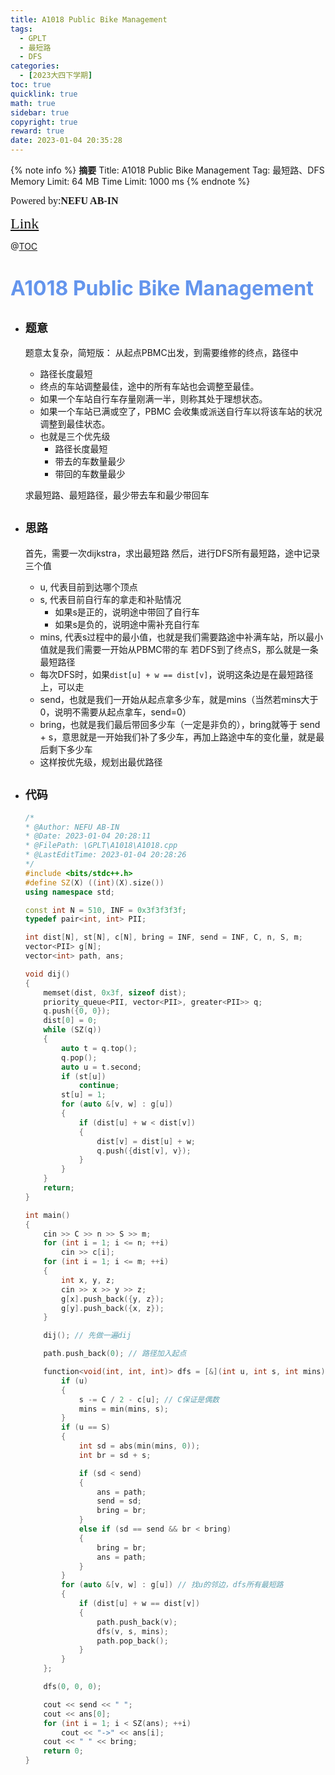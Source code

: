 ```yaml
---
title: A1018 Public Bike Management
tags:
  - GPLT
  - 最短路
  - DFS
categories:
  - [2023大四下学期]
toc: true
quicklink: true
math: true
sidebar: true
copyright: true
reward: true
date: 2023-01-04 20:35:28
---
```



{% note info %}
**摘要**
Title: A1018 Public Bike Management
Tag: 最短路、DFS
Memory Limit: 64 MB
Time Limit: 1000 ms
{% endnote %}
<!-- more -->

<font size=3 face=楷体>Powered by:**NEFU AB-IN**</font>

<font color=#FFA500 size=5 face=楷体>[Link](https://pintia.cn/problem-sets/994805342720868352/exam/problems/994805489282433024)</font>

@[TOC](文章目录)

# <font color=#6495ED size=6>A1018 Public Bike Management</font>

* ## <font size=4 face=粗体>题意</font>

  题意太复杂，简短版：
  从起点PBMC出发，到需要维修的终点，路径中
  * 路径长度最短
  * 终点的车站调整最佳，途中的所有车站也会调整至最佳。
  * 如果一个车站自行车存量刚满一半，则称其处于理想状态。
  * 如果一个车站已满或空了，PBMC 会收集或派送自行车以将该车站的状况调整到最佳状态。
  * 也就是三个优先级
    * 路径长度最短
    * 带去的车数量最少
    * 带回的车数量最少
  
  求最短路、最短路径，最少带去车和最少带回车

* ## <font size=4 face=粗体>思路</font>

  首先，需要一次dijkstra，求出最短路
  然后，进行DFS所有最短路，途中记录三个值
  * u, 代表目前到达哪个顶点
  * s, 代表目前自行车的拿走和补贴情况
    * 如果s是正的，说明途中带回了自行车
    * 如果s是负的，说明途中需补充自行车
  * mins, 代表s过程中的最小值，也就是我们需要路途中补满车站，所以最小值就是我们需要一开始从PBMC带的车
  若DFS到了终点S，那么就是一条最短路径
  * 每次DFS时，如果`dist[u] + w == dist[v]`，说明这条边是在最短路径上，可以走
  * send，也就是我们一开始从起点拿多少车，就是mins（当然若mins大于0，说明不需要从起点拿车，send=0）
  * bring，也就是我们最后带回多少车（一定是非负的），bring就等于 send + s，意思就是一开始我们补了多少车，再加上路途中车的变化量，就是最后剩下多少车
  * 这样按优先级，规划出最优路径

* ## <font size=4 face=粗体>代码</font>

  ```cpp
  /*
  * @Author: NEFU AB-IN
  * @Date: 2023-01-04 20:28:11
  * @FilePath: \GPLT\A1018\A1018.cpp
  * @LastEditTime: 2023-01-04 20:28:26
  */
  #include <bits/stdc++.h>
  #define SZ(X) ((int)(X).size())
  using namespace std;

  const int N = 510, INF = 0x3f3f3f3f;
  typedef pair<int, int> PII;

  int dist[N], st[N], c[N], bring = INF, send = INF, C, n, S, m;
  vector<PII> g[N];
  vector<int> path, ans;

  void dij()
  {
      memset(dist, 0x3f, sizeof dist);
      priority_queue<PII, vector<PII>, greater<PII>> q;
      q.push({0, 0});
      dist[0] = 0;
      while (SZ(q))
      {
          auto t = q.top();
          q.pop();
          auto u = t.second;
          if (st[u])
              continue;
          st[u] = 1;
          for (auto &[v, w] : g[u])
          {
              if (dist[u] + w < dist[v])
              {
                  dist[v] = dist[u] + w;
                  q.push({dist[v], v});
              }
          }
      }
      return;
  }

  int main()
  {
      cin >> C >> n >> S >> m;
      for (int i = 1; i <= n; ++i)
          cin >> c[i];
      for (int i = 1; i <= m; ++i)
      {
          int x, y, z;
          cin >> x >> y >> z;
          g[x].push_back({y, z});
          g[y].push_back({x, z});
      }

      dij(); // 先做一遍dij

      path.push_back(0); // 路径加入起点

      function<void(int, int, int)> dfs = [&](int u, int s, int mins) {
          if (u)
          {
              s -= C / 2 - c[u]; // C保证是偶数
              mins = min(mins, s);
          }
          if (u == S)
          {
              int sd = abs(min(mins, 0));
              int br = sd + s;

              if (sd < send)
              {
                  ans = path;
                  send = sd;
                  bring = br;
              }
              else if (sd == send && br < bring)
              {
                  bring = br;
                  ans = path;
              }
          }
          for (auto &[v, w] : g[u]) // 找u的邻边，dfs所有最短路
          {
              if (dist[u] + w == dist[v])
              {
                  path.push_back(v);
                  dfs(v, s, mins);
                  path.pop_back();
              }
          }
      };

      dfs(0, 0, 0);

      cout << send << " ";
      cout << ans[0];
      for (int i = 1; i < SZ(ans); ++i)
          cout << "->" << ans[i];
      cout << " " << bring;
      return 0;
  }
  ```